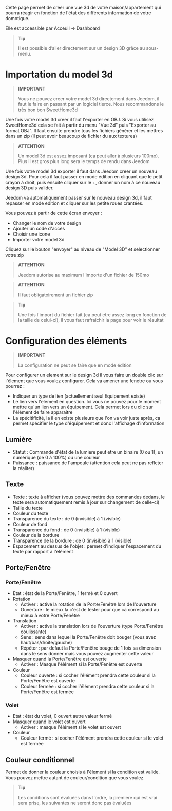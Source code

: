 Cette page permet de creer une vue 3d de votre maison/appartement qui pourra réagir en fonction de l'état des différents information de votre domotique.

Elle est accessible par Acceuil → Dashboard

> **Tip**
>
> Il est possible d’aller directement sur un design 3D grâce au sous-menu.

# Importation du model 3d

> **IMPORTANT**
>
> Vous ne pouvez creer votre model 3d directement dans Jeedom, il faut le faire en passant par un logiciel tierce. Nous recommandons le très bon bon SweetHome3d

Une fois votre model 3d creer il faut l'exporter en OBJ. Si vous utilisez SweetHome3d cela se fait à partir du menu "Vue 3d" puis "Exporter au format OBJ". Il faut ensuite prendre tous les fichiers générer et les mettres dans un zip (il peut avoir beaucoup de fichier du aux textures)

> **ATTENTION**
>
> Un model 3d est assez imposant (ca peut aller à plusieurs 100mo). Plus il est gros plus long sera le temps de rendu dans Jeedom

Une fois votre model 3d exporter il faut dans Jeedom creer un nouveau design 3d. Pour cela il faut passer en mode édition en cliquant que le petit crayon à droit, puis ensuite cliquer sur le +, donner un nom à ce nouveau design 3D puis valider.

Jeedom va automatiquement passer sur le nouveau design 3d, il faut repasser en mode edition et cliquer sur les petite roues crantées.

Vous pouvez à partir de cette écran envoyer : 

- Changer le nom de votre design
- Ajouter un code d'accès
- Choisir une icone
- Importer votre model 3d

Cliquez sur le bouton "envoyer" au niveau de "Model 3D" et selectionner votre zip

> **ATTENTION**
>
> Jeedom autorise au maximum l'importe d'un fichier de 150mo

> **ATTENTION**
>
> Il faut obligatoirement un fichier zip

> **Tip**
>
> Une fois l'import du fichier fait (ca peut etre assez long en fonction de la taille de celui-ci), il vous faut rafraichir la page pour voir le résultat


# Configuration des éléments

> **IMPORTANT**
>
> La configuration ne peut se faire que en mode édition

Pour configurer un element sur le design 3d il vous faire un double clic sur l'élement que vous voulez configurer. Cela va amener une fenetre ou vous pourrez : 

- Indiquer un type de lien (actuellement seul Equipement existe)
- Le lien vers l'element en question. Ici vous ne pouvez pour le moment mettre qu'un lien vers un équipement. Cela permet lors du clic sur l'élément de faire apparaitre 
- La spécitificité, la il en existe plusieurs que l'on va voir juste après, ca permet spécifier le type d'équipement et donc l'affichage d'information

## Lumière

- Statut : Commande d'état de la lumiere peut etre un binaire (0 ou 1), un numérique (de 0 à 100%) ou une couleur
- Puissance : puissance de l'ampoule (attention cela peut ne pas refleter la réaliter)

## Texte

- Texte : texte à afficher (vous pouvez mettre des commandes dedans, le texte sera automatiquement remis à jour sur changement de celle-ci)
- Taille du texte
- Couleur du texte
- Transparence du texte : de 0 (invisible) à 1 (visible)
- Couleur de fond
- Transparence du fond : de 0 (invisible) à 1 (visible)
- Couleur de la bordure
- Transparence de la bordure : de 0 (invisible) à 1 (visible)
- Espacement au dessus de l'objet : permet d'indiquer l'espacement du texte par rapport à l'élément

## Porte/Fenêtre

### Porte/Fenêtre

- Etat : état de la Porte/Fenêtre, 1 fermé et 0 ouvert
- Rotation
    - Activer : active la rotation de la Porte/Fenêtre lors de l'ouverture
    - Ouverture : le mieux la c'est de tester pour que ca correspond au mieux à votre Porte/Fenêtre
- Translation
    - Activer : active la translation lors de l'ouverture (type Porte/Fenêtre coulissante)
    - Sens : sens dans lequel la Porte/Fenêtre doit bouger (vous avez haut/bas/droite/gauche)
    - Répéter : par defaut la Porte/Fenêtre bouge de 1 fois sa dimension dans le sens donner mais vous pouvez augmenter cette valeur
- Masquer quand la Porte/Fenêtre est ouverte    
    - Activer : Masque l'élément si la Porte/Fenêtre est ouverte
- Couleur
    - Couleur ouverte : si cocher l'élément prendra cette couleur si la Porte/Fenêtre est ouverte
    - Couleur fermée : si cocher l'élément prendra cette couleur si la Porte/Fenêtre est fermée

### Volet

- Etat : état du volet, 0 ouvert autre valeur fermé
- Masquer quand le volet est ouvert
    -  Activer : masque l'élément si le volet est ouvert
- Couleur
    - Couleur fermé : si cocher l'élément prendra cette couleur si le volet est fermée

## Couleur conditionnel

Permet de donner la couleur choisis à l'élement si la condition est valide. Vous pouvez mettre autant de couleur/condition que vous voulez. 

> **Tip**
>
> Les conditions sont évaluées dans l'ordre, la premiere qui est vrai sera prise, les suivantes ne seront donc pas évaluées